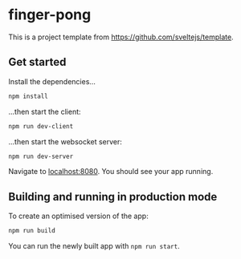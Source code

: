 # finger-pong

This is a project template from https://github.com/sveltejs/template.

## Get started

Install the dependencies...

```bash
npm install
```

...then start the client:

```bash
npm run dev-client
```


...then start the websocket server:

```bash
npm run dev-server
```

Navigate to [localhost:8080](http://localhost:8080). You should see your app running. 

## Building and running in production mode

To create an optimised version of the app:

```bash
npm run build
```

You can run the newly built app with `npm run start`. 
